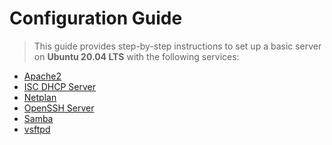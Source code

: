 # Configuration Guide

> This guide provides step-by-step instructions to set up a basic server on **Ubuntu 20.04 LTS** with the following services:
- <a href="https://github.com/mateq2005/ubuntu-server/tree/main/apache2">Apache2</a>
- <a href="https://github.com/mateq2005/ubuntu-server/tree/main/isc-dhcp-server">ISC DHCP Server</a>
- <a href="https://github.com/mateq2005/ubuntu-server/tree/main/netplan">Netplan</a>
- <a href="https://github.com/mateq2005/ubuntu-server/tree/main/openssh-server">OpenSSH Server</a>
- <a href="https://github.com/mateq2005/ubuntu-server/tree/main/samba">Samba</a>
- <a href="https://github.com/mateq2005/ubuntu-server/tree/main/vsftpd.conf">vsftpd</a>
